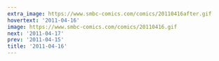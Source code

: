 ```yaml
---
extra_image: https://www.smbc-comics.com/comics/20110416after.gif
hovertext: '2011-04-16'
image: https://www.smbc-comics.com/comics/20110416.gif
next: '2011-04-17'
prev: '2011-04-15'
title: '2011-04-16'
---
```

